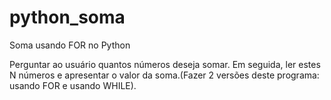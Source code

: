 # python_soma
Soma usando FOR no Python

Perguntar ao usuário quantos números deseja somar. Em seguida, ler estes N números e apresentar o valor da soma.(Fazer 2 versões deste programa: usando FOR e usando WHILE).
